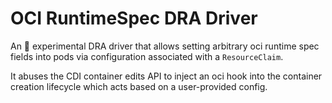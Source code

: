 # OCI RuntimeSpec DRA Driver

An 🧪 experimental DRA driver that allows setting arbitrary oci runtime spec fields
into pods via configuration associated with a `ResourceClaim`.

It abuses the CDI container edits API to inject an oci hook into the container
creation lifecycle which acts based on a user-provided config.
